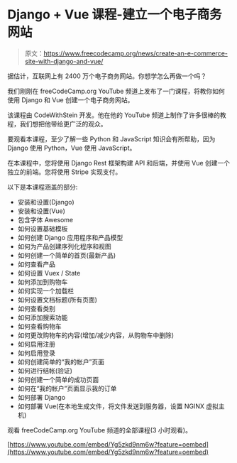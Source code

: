 # Django + Vue 课程-建立一个电子商务网站

> 原文：<https://www.freecodecamp.org/news/create-an-e-commerce-site-with-django-and-vue/>

据估计，互联网上有 2400 万个电子商务网站。你想学怎么再做一个吗？

我们刚刚在 freeCodeCamp.org YouTube 频道上发布了一门课程，将教你如何使用 Django 和 Vue 创建一个电子商务网站。

该课程由 CodeWithStein 开发。他在他的 YouTube 频道上制作了许多很棒的教程，我们想把他带给更广泛的观众。

要观看本课程，至少了解一些 Python 和 JavaScript 知识会有所帮助，因为 Django 使用 Python，Vue 使用 JavaScript。

在本课程中，您将使用 Django Rest 框架构建 API 和后端，并使用 Vue 创建一个独立的前端。您将使用 Stripe 实现支付。

以下是本课程涵盖的部分:

*   安装和设置(Django)
*   安装和设置(Vue)
*   包含字体 Awesome
*   如何设置基础模板
*   如何创建 Django 应用程序和产品模型
*   如何为产品创建序列化程序和视图
*   如何创建一个简单的首页(最新产品)
*   如何查看产品
*   如何设置 Vuex / State
*   如何添加到购物车
*   如何实现一个加载栏
*   如何设置文档标题(所有页面)
*   如何查看类别
*   如何添加搜索功能
*   如何查看购物车
*   如何更改购物车的内容(增加/减少内容，从购物车中删除)
*   如何启用注册
*   如何启用登录
*   如何创建简单的“我的帐户”页面
*   如何进行结帐(验证)
*   如何创建一个简单的成功页面
*   如何在“我的帐户”页面显示我的订单
*   如何部署 Django
*   如何部署 Vue(在本地生成文件，将文件发送到服务器，设置 NGINX 虚拟主机)

观看 freeCodeCamp.org YouTube 频道的全部课程(3 小时观看)。

[https://www.youtube.com/embed/Yg5zkd9nm6w?feature=oembed](https://www.youtube.com/embed/Yg5zkd9nm6w?feature=oembed)